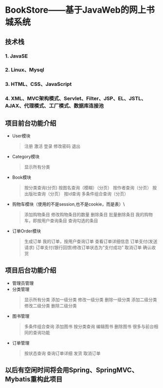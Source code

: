 # BookStore——基于JavaWeb的网上书城系统

## 技术栈

### 1.	JavaSE
### 2.	Linux、Mysql
### 3.	HTML、CSS、JavaScript
### 4.	XML、MVC架构模式、Servlet、Filter、JSP、EL、JSTL、AJAX、代理模式、工厂模式、数据库连接池


## 项目前台功能介绍
  * User模块
    > 注册
    > 激活
    > 登录
    > 修改密码
    > 退出
  * Category模块
    > 显示所有分类
  * Book模块
    > 按分类查询(分页)
    > 按图名查询（模糊）（分页）
    > 按作者查询（分页）
    > 按出版社查询（分页）
    > 按id查询
    > 多条件组合查询（分页）
  * 购物车模块（使用的不是session,也不是cookie，而是表）\
    > 添加购物条目
    > 修改购物条目的数量
    > 删除条目
    > 批量删除条目
    > 我的购物车，即按用户查询条目
    > 查询勾选的条目
  * 订单Order模块
    > 生成订单
    > 我的订单，按用户查询订单
    > 查看订单详细信息
    > 订单支付(发送请求)
    > 订单支付(银行回馈)修改订单状态为“支付成功”
    > 取消订单
    > 确认收货

## 项目后台功能介绍
  * 管理员管理
  * 分类管理
    > 显示所有分类
    > 添加一级分类
    > 修改一级分类
    > 删除一级分类
    > 添加二级分类
    > 修改二级分类
    > 删除二级分类
  * 图书管理
    > 多条件组合查询
    > 添加图书
    > 按分类查询
    > 编辑图书
    > 删除图书
    > 很多与前台相同的查询功能
  * 订单管理
    > 按状态查询
    > 查询订单详细
    > 发货
    > 取消订单


## 以后有空闲时间将会用Spring、SpringMVC、Mybatis重构此项目